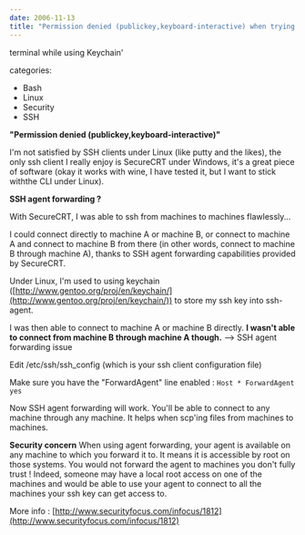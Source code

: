 ```yaml
---
date: 2006-11-13
title: "Permission denied (publickey,keyboard-interactive) when trying to ssh from"
---
```







  terminal while using Keychain'

categories:
- Bash
- Linux
- Security
- SSH


**"Permission denied (publickey,keyboard-interactive)"**

I'm not satisfied by SSH clients under Linux (like putty and the likes), the only ssh client I really enjoy is SecureCRT under Windows, it's a great piece of software (okay it works with wine, I have tested it, but I want to stick withthe CLI under Linux).

**SSH agent forwarding ?**



With SecureCRT, I was able to ssh from machines to machines flawlessly...

I could connect directly to machine A or machine B, or connect to machine A and connect to machine B from there (in other words, connect to machine B through machine A), thanks to SSH agent forwarding capabilities provided by SecureCRT.


Under Linux, I'm used to using keychain ([http://www.gentoo.org/proj/en/keychain/](http://www.gentoo.org/proj/en/keychain/))  to store my ssh key into ssh-agent.

I was then able to connect to machine A or machine B directly.
**I wasn't able to connect from machine B through machine A though.**
--> SSH agent forwarding issue

Edit /etc/ssh/ssh_config (which is your ssh client configuration file)

Make sure you have the "ForwardAgent" line enabled :
`Host *
   ForwardAgent yes`

Now SSH agent forwarding will work.
You'll be able to connect to any machine through any machine.
It helps when scp'ing files from machines to machines.

**Security concern**
When using agent forwarding, your agent is available on any machine to which you forward it to. It means it is accessible by root on those systems. You would not forward the agent to machines you don't fully trust ! Indeed, someone may have a local root access on one of the machines and would be able to use your agent to connect to all the machines your ssh key can get access to.

More info : [http://www.securityfocus.com/infocus/1812](http://www.securityfocus.com/infocus/1812)
